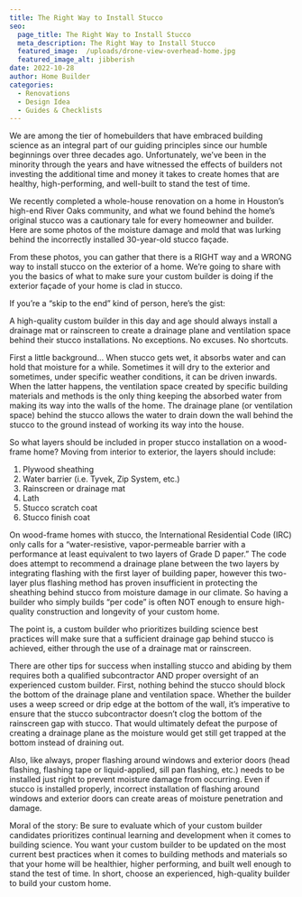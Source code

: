 ```yaml
---
title: The Right Way to Install Stucco
seo:
  page_title: The Right Way to Install Stucco
  meta_description: The Right Way to Install Stucco
  featured_image:  /uploads/drone-view-overhead-home.jpg
  featured_image_alt: jibberish
date: 2022-10-28
author: Home Builder
categories:
  - Renovations
  - Design Idea
  - Guides & Checklists
---
```


We are among the tier of homebuilders that have embraced building science as an integral part of our guiding principles since our humble beginnings over three decades ago. Unfortunately, we’ve been in the minority through the years and have witnessed the effects of builders not investing the additional time and money it takes to create homes that are healthy, high-performing, and well-built to stand the test of time.

We recently completed a whole-house renovation on a home in Houston’s high-end River Oaks community, and what we found behind the home’s original stucco was a cautionary tale for every homeowner and builder. Here are some photos of the moisture damage and mold that was lurking behind the incorrectly installed 30-year-old stucco façade.

From these photos, you can gather that there is a RIGHT way and a WRONG way to install stucco on the exterior of a home. We’re going to share with you the basics of what to make sure your custom builder is doing if the exterior façade of your home is clad in stucco.

If you’re a “skip to the end” kind of person, here’s the gist:

A high-quality custom builder in this day and age should always install a drainage mat or rainscreen to create a drainage plane and ventilation space behind their stucco installations. No exceptions. No excuses. No shortcuts.

First a little background… When stucco gets wet, it absorbs water and can hold that moisture for a while. Sometimes it will dry to the exterior and sometimes, under specific weather conditions, it can be driven inwards. When the latter happens, the ventilation space created by specific building materials and methods is the only thing keeping the absorbed water from making its way into the walls of the home. The drainage plane (or ventilation space) behind the stucco allows the water to drain down the wall behind the stucco to the ground instead of working its way into the house.

So what layers should be included in proper stucco installation on a wood-frame home? Moving from interior to exterior, the layers should include:

1. Plywood sheathing
2. Water barrier (i.e. Tyvek, Zip System, etc.)
3. Rainscreen or drainage mat
4. Lath
5. Stucco scratch coat
6. Stucco finish coat

On wood-frame homes with stucco, the International Residential Code (IRC) only calls for a “water-resistive, vapor-permeable barrier with a performance at least equivalent to two layers of Grade D paper.” The code does attempt to recommend a drainage plane between the two layers by integrating flashing with the first layer of building paper, however this two-layer plus flashing method has proven insufficient in protecting the sheathing behind stucco from moisture damage in our climate. So having a builder who simply builds “per code” is often NOT enough to ensure high-quality construction and longevity of your custom home.

The point is, a custom builder who prioritizes building science best practices will make sure that a sufficient drainage gap behind stucco is achieved, either through the use of a drainage mat or rainscreen.

There are other tips for success when installing stucco and abiding by them requires both a qualified subcontractor AND proper oversight of an experienced custom builder. First, nothing behind the stucco should block the bottom of the drainage plane and ventilation space. Whether the builder uses a weep screed or drip edge at the bottom of the wall, it’s imperative to ensure that the stucco subcontractor doesn’t clog the bottom of the rainscreen gap with stucco. That would ultimately defeat the purpose of creating a drainage plane as the moisture would get still get trapped at the bottom instead of draining out.

Also, like always, proper flashing around windows and exterior doors (head flashing, flashing tape or liquid-applied, sill pan flashing, etc.) needs to be installed just right to prevent moisture damage from occurring. Even if stucco is installed properly, incorrect installation of flashing around windows and exterior doors can create areas of moisture penetration and damage.

Moral of the story: Be sure to evaluate which of your custom builder candidates prioritizes continual learning and development when it comes to building science. You want your custom builder to be updated on the most current best practices when it comes to building methods and materials so that your home will be healthier, higher performing, and built well enough to stand the test of time. In short, choose an experienced, high-quality builder to build your custom home.